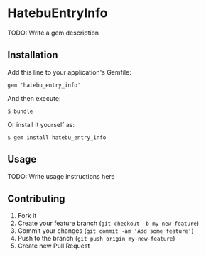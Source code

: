 # HatebuEntryInfo

TODO: Write a gem description

## Installation

Add this line to your application's Gemfile:

    gem 'hatebu_entry_info'

And then execute:

    $ bundle

Or install it yourself as:

    $ gem install hatebu_entry_info

## Usage

TODO: Write usage instructions here

## Contributing

1. Fork it
2. Create your feature branch (`git checkout -b my-new-feature`)
3. Commit your changes (`git commit -am 'Add some feature'`)
4. Push to the branch (`git push origin my-new-feature`)
5. Create new Pull Request
